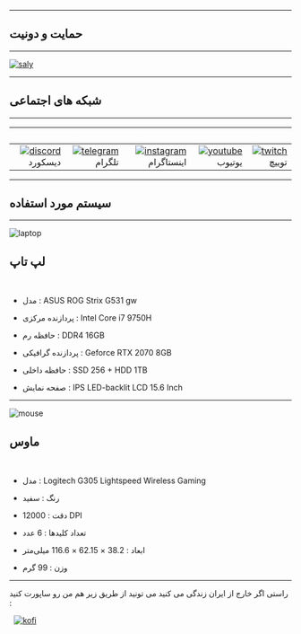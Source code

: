 ------
## حمایت و دونیت
------

[![saly]](https://reymit.ir/samirasaly)

------
## شبکه های اجتماعی
------

 &nbsp; | &nbsp; | &nbsp; | &nbsp; | &nbsp;
 ---:| ---:| ---:| ---:| ---:
[![discord]](https://discord.gg/z7qDMaT) دیسکورد | [![telegram]](https://t.me/Samira_Saly) تلگرام | [![instagram]](https://www.instagram.com/samirasaly) اینستاگرام | [![youtube]](https://www.youtube.com/channel/UC56V-HBnuzur3bUh3K7uRAg) یوتیوب | [![twitch]](https://www.twitch.tv/samirasaly) توییچ

------
## سیستم مورد استفاده
------

![laptop]
## لپ تاپ

&nbsp;

- مدل : ASUS ROG Strix G531 gw

- پردازنده مرکزی : Intel Core i7 9750H

- حافظه رم : DDR4 16GB

- پردازنده گرافیکی : Geforce RTX 2070 8GB

- حافظه داخلی : SSD 256 + HDD 1TB

- صفحه نمایش : IPS LED-backlit LCD 15.6 Inch 

------
![mouse]
## ماوس

&nbsp;

- مدل : Logitech G305 Lightspeed Wireless Gaming

- رنگ : سفید

- دقت : 12000 DPI

- تعداد کلیدها : 6 عدد

- ابعاد : 38.2 × 62.15 × 116.6 میلی‌متر

- وزن : 99 گرم

------

راستی اگر خارج از ایران زندگی می کنید می تونید از طریق زیر هم من رو ساپورت کنید : 

&nbsp;
[![kofi]](https://ko-fi.com/iamsaly)

[saly]: http://www.samanrashidi.com/saly.png
[sally]: http://www.samanrashidi.com/sally.png
[donate]: http://www.samanrashidi.com/donate.png
[donateHeart]: http://www.samanrashidi.com/donate-heart.png
[discord]: http://www.samanrashidi.com/discord.png
[telegram]: http://www.samanrashidi.com/telegram.png
[instagram]: http://www.samanrashidi.com/instagram.png
[youtube]: http://www.samanrashidi.com/youtube.png
[twitch]: http://www.samanrashidi.com/twitch.png
[laptop]: http://www.samanrashidi.com/laptop.png
[mouse]: http://www.samanrashidi.com/mouse.png
[kofi]: http://www.samanrashidi.com/kofi.png